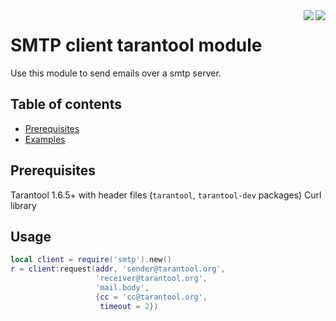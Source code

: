 <a href="http://tarantool.org">
	<img src="https://avatars2.githubusercontent.com/u/2344919?v=2&s=250" align="right">
</a>
<a href="https://travis-ci.org/tarantool/modulekit">
	<img src="https://travis-ci.org/tarantool/modulekit.png?branch=ckit" align="right">
</a>

# SMTP client tarantool module

Use this module to send emails  over a smtp server.

## Table of contents
* [Prerequisites](#prerequisites)
* [Examples](#examples)

## Prerequisites

Tarantool 1.6.5+ with header files (`tarantool`, `tarantool-dev` packages)
Curl library

## Usage

```lua
local client = require('smtp').new()
r = client:request(addr, 'sender@tarantool.org',
                   'receiver@tarantool.org',
                   'mail.body',
                   {cc = 'cc@tarantool.org',
                    timeout = 2})
```
